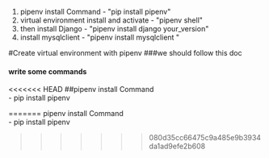 1. pipenv install Command - "pip install pipenv"
2. virtual environment install and activate - "pipenv shell" 
3. then install Django - "pipenv install django  your_version"
4. install mysqlclient - "pipenv install mysqlclient "

#Create virtual environment with pipenv
###we should follow this doc
#### write some commands
<<<<<<< HEAD
 ##pipenv install Command  
     -  pip install pipenv




    
=======
   pipenv install Command  
     - pip install pipenv
    
>>>>>>> 080d35cc66475c9a485e9b3934da1ad9efe2b608
